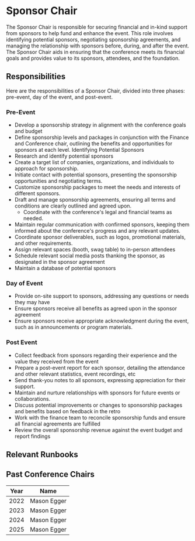 # Sponsor Chair

The Sponsor Chair is responsible for securing financial and in-kind support from 
sponsors to help fund and enhance the event. This role involves identifying potential
sponsors, negotiating sponsorship agreements, and managing the relationship with 
sponsors before, during, and after the event. The Sponsor Chair aids in ensuring
that the conference meets its financial goals and provides value to its sponsors,
attendees, and the foundation.

## Responsibilities

Here are the responsibilities of a Sponsor Chair, divided into three phases: pre-event, day of the event, and post-event.

### Pre-Event

* Develop a sponsorship strategy in alignment with the conference goals and budget
* Define sponsorship levels and packages in conjunction with the Finance and Conference chair, outlining the benefits and opportunities for sponsors at each level.
Identifying Potential Sponsors
* Research and identify potential sponsors 
* Create a target list of companies, organizations, and individuals to approach for sponsorship.
* Initiate contact with potential sponsors, presenting the sponsorship opportunities and negotiating terms.
* Customize sponsorship packages to meet the needs and interests of different sponsors.
* Draft and manage sponsorship agreements, ensuring all terms and conditions are clearly outlined and agreed upon.
    * Coordinate with the conference's legal and financial teams as needed.
* Maintain regular communication with confirmed sponsors, keeping them informed about the conference's progress and any relevant updates.
* Coordinate sponsor deliverables, such as logos, promotional materials, and other requirements.
* Assign relevant spaces (booth, swag table) to in-person attendees
* Schedule relevant social media posts thanking the sponsor, as designated in the sponsor agreement
* Maintain a database of potential sponsors

### Day of Event

* Provide on-site support to sponsors, addressing any questions or needs they may have
* Ensure sponsors receive all benefits as agreed upon in the sponsor agreement
* Ensure sponsors receive appropriate acknowledgment during the event, such as in announcements or program materials.

### Post Event
* Collect feedback from sponsors regarding their experience and the value they received from the event
* Prepare a post-event report for each sponsor, detailing the attendance and other relevant statistics, event recordings, etc
* Send thank-you notes to all sponsors, expressing appreciation for their support.
* Maintain and nurture relationships with sponsors for future events or collaborations.
* Discuss potential improvements or changes to sponsorship packages and benefits based on feedback in the retro
* Work with the finance team to reconcile sponsorship funds and ensure all financial agreements are fulfilled
* Review the overall sponsorship revenue against the event budget and report findings

## Relevant Runbooks

## Past Conference Chairs

Year | Name 
---- | ---- 
2022 | Mason Egger
2023 | Mason Egger
2024 | Mason Egger
2025 | Mason Egger